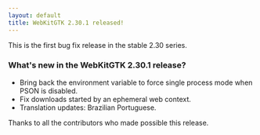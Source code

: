 ```yaml
---
layout: default
title: WebKitGTK 2.30.1 released!
---
```


This is the first bug fix release in the stable 2.30 series.

### What's new in the WebKitGTK 2.30.1 release?

 - Bring back the environment variable to force single process mode when PSON is disabled.
 - Fix downloads started by an ephemeral web context.
 - Translation updates: Brazilian Portuguese.

Thanks to all the contributors who made possible this release.
